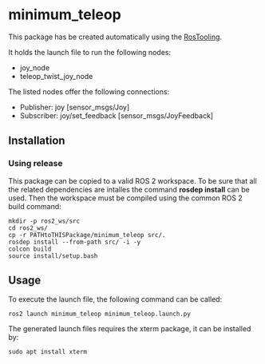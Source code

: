 # minimum_teleop

This package has be created automatically using the [RosTooling](https://github.com/ipa320/RosTooling).


It holds the launch file to run the following nodes:
- joy_node
- teleop_twist_joy_node

The listed nodes offer the following connections:
- Publisher: joy [sensor_msgs/Joy]
- Subscriber: joy/set_feedback [sensor_msgs/JoyFeedback]

## Installation

### Using release

This package can be copied to a valid ROS 2 workspace. To be sure that all the related dependencies are intalles the command **rosdep install** can be used.
Then the workspace must be compiled using the common ROS 2 build command:

```
mkdir -p ros2_ws/src
cd ros2_ws/
cp -r PATHtoTHISPackage/minimum_teleop src/.
rosdep install --from-path src/ -i -y
colcon build
source install/setup.bash
```



## Usage


To execute the launch file, the following command can be called:

```
ros2 launch minimum_teleop minimum_teleop.launch.py 
```

The generated launch files requires the xterm package, it can be installed by:

```
sudo apt install xterm
```



